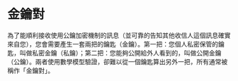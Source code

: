 [Title]: # (金鑰配對)
[Difficulty]: # (初學者)
[Order]: # (67)

# 金鑰對

為了能順利接收使用公鑰加密機制的訊息（並可靠的告知其他收信人這個訊息確實來自您），您會需要產生一套兩把的鑰匙（金鑰）。第一把：您個人私密保管的鑰匙，叫做私密金鑰（私鑰）；第二把：您能夠公開給外人看到的，叫做公開金鑰（公鑰）。兩者使用數學模型驗證，卻難以從一個鑰匙算出另外一把，所有通常被稱作「金鑰對」。